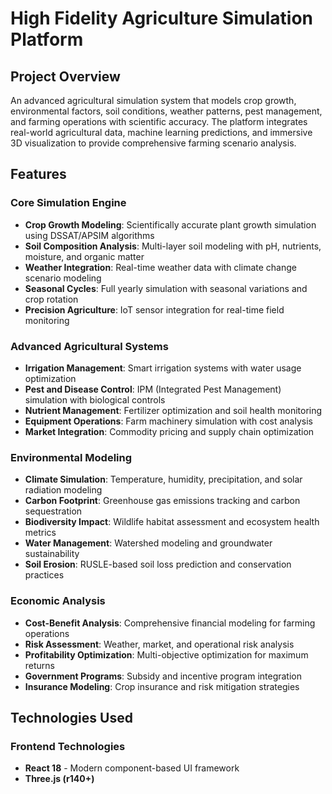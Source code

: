# High Fidelity Agriculture Simulation Platform

## Project Overview

An advanced agricultural simulation system that models crop growth, environmental factors, soil conditions, weather patterns, pest management, and farming operations with scientific accuracy. The platform integrates real-world agricultural data, machine learning predictions, and immersive 3D visualization to provide comprehensive farming scenario analysis.

## Features

### Core Simulation Engine
- **Crop Growth Modeling**: Scientifically accurate plant growth simulation using DSSAT/APSIM algorithms
- **Soil Composition Analysis**: Multi-layer soil modeling with pH, nutrients, moisture, and organic matter
- **Weather Integration**: Real-time weather data with climate change scenario modeling
- **Seasonal Cycles**: Full yearly simulation with seasonal variations and crop rotation
- **Precision Agriculture**: IoT sensor integration for real-time field monitoring

### Advanced Agricultural Systems
- **Irrigation Management**: Smart irrigation systems with water usage optimization
- **Pest and Disease Control**: IPM (Integrated Pest Management) simulation with biological controls
- **Nutrient Management**: Fertilizer optimization and soil health monitoring
- **Equipment Operations**: Farm machinery simulation with cost analysis
- **Market Integration**: Commodity pricing and supply chain optimization

### Environmental Modeling
- **Climate Simulation**: Temperature, humidity, precipitation, and solar radiation modeling
- **Carbon Footprint**: Greenhouse gas emissions tracking and carbon sequestration
- **Biodiversity Impact**: Wildlife habitat assessment and ecosystem health metrics
- **Water Management**: Watershed modeling and groundwater sustainability
- **Soil Erosion**: RUSLE-based soil loss prediction and conservation practices

### Economic Analysis
- **Cost-Benefit Analysis**: Comprehensive financial modeling for farming operations
- **Risk Assessment**: Weather, market, and operational risk analysis
- **Profitability Optimization**: Multi-objective optimization for maximum returns
- **Government Programs**: Subsidy and incentive program integration
- **Insurance Modeling**: Crop insurance and risk mitigation strategies

## Technologies Used

### Frontend Technologies
- **React 18** - Modern component-based UI framework
- **Three.js (r140+)**
